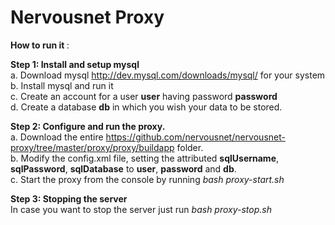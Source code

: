 # Nervousnet Proxy

<b> How to run it </b>: <br>
 
<b>Step 1: Install and setup mysql </b><br>
        a. Download mysql http://dev.mysql.com/downloads/mysql/ for your system <br>
        b. Install mysql and run it <br>
        c. Create an account for a user **user** having password **password** <br>
        d. Create a database **db** in which you wish your data to be stored. <br>

<b> Step 2: Configure and run the proxy. </b><br>
        a. Download the entire https://github.com/nervousnet/nervousnet-proxy/tree/master/proxy/proxy/buildapp     folder. <br>
        b. Modify the config.xml file, setting the attributed **sqlUsername**, **sqlPassword**, **sqlDatabase** to **user**, **password** and **db**. <br>
        c. Start the proxy from the console by running *bash proxy-start.sh*
        
 <b>Step 3: Stopping the server </b><br>
        In case you want to stop the server just run *bash proxy-stop.sh* <br>
        

